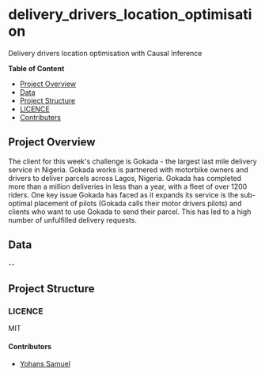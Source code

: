 # delivery_drivers_location_optimisation
Delivery drivers location optimisation with Causal Inference

**Table of Content**
* [Project Overview](#project-overview)
* [Data](#data)
* [Project Structure](#project-structure)
* [LICENCE](#licence)
* [Contributers](#contributors)

## Project Overview
The client for this week's challenge is Gokada - the largest last mile delivery service in Nigeria. Gokada works is partnered with motorbike owners and drivers to deliver parcels across Lagos, Nigeria. Gokada has completed more than a million deliveries in less than a year, with a fleet of over 1200 riders.
One key issue Gokada has faced as it expands its service is the sub-optimal placement of pilots (Gokada calls their motor drivers pilots) and clients who want to use Gokada to send their parcel. This has led to a high number of unfulfilled delivery requests. 

## Data

--

## Project Structure

### LICENCE
 MIT
#### Contributors
* [Yohans Samuel](https://github.com/YohansSamuel)


